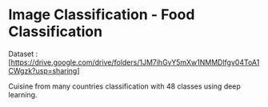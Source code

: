 # Image Classification - Food Classification  

Dataset : [https://drive.google.com/drive/folders/1JM7ihGvY5mXw1NMMDlfgv04ToA1CWgzk?usp=sharing]  

Cuisine from many countries classification with 48 classes using deep learning.

